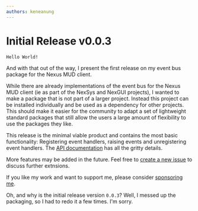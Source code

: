 ```yaml
---
authors: keneanung
---
```


# Initial Release v0.0.3

`Hello World!`

And with that out of the way, I present the first release on my event bus package for the Nexus MUD client.

While there are already implementations of the event bus for the Nexus MUD client (ie as part of the NexSys and NexGUI projects), I wanted to make a package that is not part of a larger project. Instead this project can be installed individually and be used as a dependency for other projects. This should make it easier for the community to adapt a set of lightweight standard packages that still allow the users a large amount of flexibility to use the packages they like.

This release is the minimal viable product and contains the most basic functionality: Registering event handlers, raising events and unregistering event handlers. The [API documentation](https://keneanung.github.io/nexus-event-bus/docs/api) has all the gritty details.

More features may be added in the future. Feel free to [create a new issue](https://github.com/keneanung/nexus-event-bus/issues/new) to discuss further extnsions.

If you like my work and want to support me, please consider [sponsoring me](https://github.com/sponsors/keneanung).

Oh, and why is the initial release version `0.0.3`? Well, I messed up the packaging, so I had to redo it a few times. I'm sorry.
